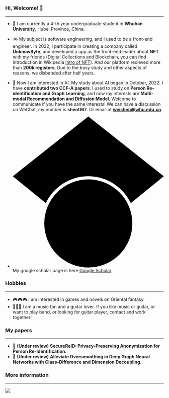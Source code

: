 ### Hi, Welcome! 👋
***
- 🏫 I am currently a 4-th year undergraduate student in **Whuhan University**, Hubei Province, China. 
- 🚲 My subject is software engineering, and I used to be a front-end engineer. In 2022, I participate in creating a company called **UnknowByte**, and developed a app as the front-end leader about **NFT** with my friends (Digital Collections and Blockchain, you can find introduction in Wikipedia [Intro of NFT](https://en.wikipedia.org/wiki/Non-fungible_token)). And our platform recieved more than **200k registers**. Due to the busy study and other aspects of reasons, we disbanded after half years.
- 🚗 Now I am interested in AI. My study about AI began in October, 2022. I have **contributed two CCF-A papers**. I used to study on **Person Re-identification and Graph Learning**, and now my interests are **Multi-modal Recommendation and Diffusion Model**. Welcome to communicate if you have the same interests! We can have a discussion on WeChat, my number is **shentt67**. Or email at **weishen@whu.edu.cn**.

- <svg role="img" viewBox="0 0 24 24" xmlns="http://www.w3.org/2000/svg"><path d="M5.242 13.769L0 9.5 12 0l12 9.5-5.242 4.269C17.548 11.249 14.978 9.5 12 9.5c-2.977 0-5.548 1.748-6.758 4.269zM12 10a7 7 0 1 0 0 14 7 7 0 0 0 0-14z"/></svg> My google scholar page is here [Google Scholar](https://scholar.google.com.hk/citations?hl=zh-CN&user=fRwq42IAAAAJ)


### Hobbies
*** 
- 🎮🎮🎮 I am interested in games and novels on Oriental fantasy.
- 🎸🎸🎸 I am a music fan and a guitar lover. If you like music or guitar, or want to play band, or looking for guitar player, contact and work together!


### My papers
***
- 🧭 **(Under review)** **SecureReID: Privacy-Preserving Anonymization for Person Re-Identification.**
- 🧭 **(Under review)** **Alleviate Oversmoothing in Deep Graph Neural Networks with Class-Difference and Dimension Decoupling.**

### More information
***
![](https://github-readme-stats.vercel.app/api?username=shenwei)
